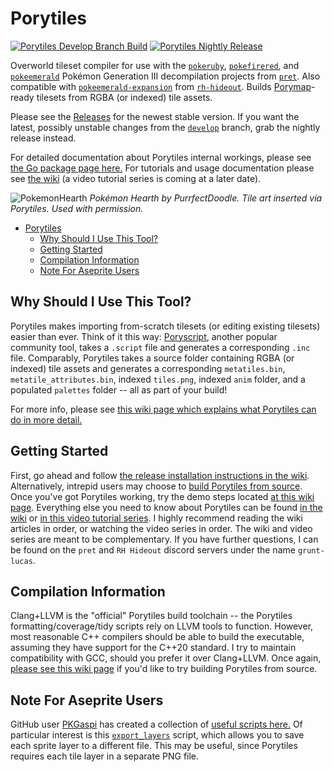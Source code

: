 # Porytiles

[![Porytiles Develop Branch Build](https://github.com/grunt-lucas/porytiles/actions/workflows/dev_build.yml/badge.svg)](https://github.com/grunt-lucas/porytiles/actions/workflows/dev_build.yml)
[![Porytiles Nightly Release](https://github.com/grunt-lucas/porytiles/actions/workflows/nightly_release.yml/badge.svg)](https://github.com/grunt-lucas/porytiles/actions/workflows/nightly_release.yml)

Overworld tileset compiler for use with the [`pokeruby`](https://github.com/pret/pokeruby), [
`pokefirered`](https://github.com/pret/pokefirered), and [`pokeemerald`](https://github.com/pret/pokeemerald) Pokémon
Generation III decompilation projects from [`pret`](https://github.com/pret). Also compatible with [
`pokeemerald-expansion`](https://github.com/rh-hideout/pokeemerald-expansion) from [
`rh-hideout`](https://github.com/rh-hideout). Builds [Porymap](https://github.com/huderlem/porymap)-ready tilesets from
RGBA (or indexed) tile assets.

Please see the [Releases](https://github.com/grunt-lucas/porytiles/releases) for the newest stable version. If you want
the latest, possibly unstable changes from the [`develop`](https://github.com/grunt-lucas/porytiles/tree/develop)
branch, grab the nightly release instead.

For detailed documentation about Porytiles internal workings, please
see [the Go package page here.](https://pkg.go.dev/github.com/grunt-lucas/porytiles) For tutorials and usage
documentation please see [the wiki](https://github.com/grunt-lucas/porytiles/wiki) (a video tutorial series is coming at
a later date).

![PokemonHearth](https://github.com/grunt-lucas/porytiles/blob/develop/Resources/Readme/PokemonHearth.png?raw=true)
*Pokémon Hearth by PurrfectDoodle. Tile art inserted via Porytiles. Used with permission.*

- [Porytiles](#porytiles)
    - [Why Should I Use This Tool?](#why-should-i-use-this-tool)
    - [Getting Started](#getting-started)
    - [Compilation Information](#compilation-information)
    - [Note For Aseprite Users](#note-for-aseprite-users)

## Why Should I Use This Tool?

Porytiles makes importing from-scratch tilesets (or editing existing tilesets) easier than ever. Think of it this
way: [Poryscript](https://github.com/huderlem/poryscript), another popular community tool, takes a `.script` file and
generates a corresponding `.inc` file. Comparably, Porytiles takes a source folder containing RGBA (or indexed) tile
assets and generates a corresponding `metatiles.bin`, `metatile_attributes.bin`, indexed `tiles.png`, indexed `anim`
folder, and a populated `palettes` folder -- all as part of your build!

For more info, please
see [this wiki page which explains what Porytiles can do in more detail.](https://github.com/grunt-lucas/porytiles/wiki/Why-Should-I-Use-This-Tool%3F)

## Getting Started

First, go ahead and
follow [the release installation instructions in the wiki](https://github.com/grunt-lucas/porytiles/wiki/Installing-A-Release).
Alternatively, intrepid users may choose
to [build Porytiles from source](https://github.com/grunt-lucas/porytiles/wiki/Building-From-Source). Once you've got
Porytiles working, try the demo steps
located [at this wiki page](https://github.com/grunt-lucas/porytiles/wiki/My-First-Demo). Everything else you need to
know about Porytiles can be found [in the wiki](https://github.com/grunt-lucas/porytiles/wiki)
or [in this video tutorial series](https://www.youtube.com/watch?v=dQw4w9WgXcQ). I highly recommend reading the wiki
articles in order, or watching the video series in order. The wiki and video series are meant to be complementary. If
you have further questions, I can be found on the `pret` and `RH Hideout` discord servers under the name `grunt-lucas`.

## Compilation Information

Clang+LLVM is the "official" Porytiles build toolchain -- the Porytiles formatting/coverage/tidy scripts rely on
LLVM tools to function. However, most reasonable C++ compilers should be able to build the executable, assuming they
have support for the C++20 standard. I try to maintain compatibility with GCC, should you prefer it over Clang+LLVM.
Once again, [please see this wiki page](https://github.com/grunt-lucas/porytiles/wiki/Building-From-Source) if you'd
like to try building Porytiles from source.

## Note For Aseprite Users

GitHub user [PKGaspi](https://github.com/PKGaspi) has created a collection
of [useful scripts here.](https://github.com/PKGaspi/AsepriteScripts) Of particular interest is this [
`export_layers`](https://github.com/PKGaspi/AsepriteScripts/blob/main/scripts/gaspi/export_layers.lua) script, which
allows you to save each sprite layer to a different file. This may be useful, since Porytiles requires each tile layer
in a separate PNG file.
